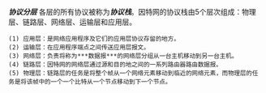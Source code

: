 ***协议分层***
    各层的所有协议被称为***协议栈***。因特网的协议栈由5个层次组成：物理层、链路层、网络层、运输层和应用层。

    (1) 应用层：是网络应用程序及它们的应用层协议存留的地方。
    (2) 运输层：在应用程序端点之间传送应用层报文。
    (3) 网络层：负责将称为***数据报***的网络层分组从一台主机移动到另一台主机。
    (4) 链路层：因特网的网络层通过源和目的地之间的一系列路由器路由数据报。
    (5) 物理层：链路层的任务是将整个帧从一个网络元素移动到临近的网络元素，而物理层的任务是将该帧中的一个一个比特从一个节点移动到下一个节点。
